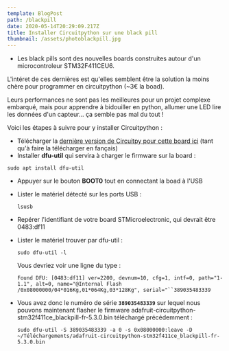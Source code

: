 ```yaml
---
template: BlogPost
path: /blackpill
date: 2020-05-14T20:29:09.217Z
title: Installer Circuitpython sur une black pill
thumbnail: /assets/photoblackpill.jpg
---
```

* Les black pills sont des nouvelles boards construites autour d'un microcontroleur STM32F411CEU6.

L'intéret de ces dernières est qu'elles semblent être la solution la moins chère pour programmer en circuitpython (~3€ la boad).

Leurs performances ne sont pas les meilleures pour un projet complexe embarqué, mais pour apprendre à bidouiller en python, allumer une LED lire les données d'un capteur... ça semble pas mal du tout !

Voici les étapes à suivre pour y installer Circuitpython :

* Télécharger la [dernière version de Circuitpy pour cette board ici](https://circuitpython.org/board/stm32f411ce_blackpill/) (tant qu'à faire la télécharger en fançais)
* Installer **dfu-util** qui servira à charger le firmware sur la board : 

`sudo apt install dfu-util`

* Appuyer sur le bouton **BOOT0** tout en connectant la boad à l'USB

* Lister le matériel détecté sur les ports USB :

  `lsusb`

* Repérer l'identifiant de votre board STMicroelectronic, qui devrait être 0483:df11

* Lister le matériel trouver par dfu-util :

  `sudo dfu-util -l`

  Vous devriez voir une ligne du type :

  `Found DFU: [0483:df11] ver=2200, devnum=10, cfg=1, intf=0, path="1-1.1", alt=0, name="@Internal Flash  /0x08000000/04*016Kg,01*064Kg,03*128Kg", serial="``389035483339`

* Vous avez donc le numéro de série **`389035483339`** sur lequel nous pouvons maintenant flasher le firmware adafruit-circuitpython-stm32f411ce_blackpill-fr-5.3.0.bin téléchargé précédemment : 

  `sudo dfu-util -S 389035483339 -a 0 -s 0x08000000:leave -D ~/Téléchargements/adafruit-circuitpython-stm32f411ce_blackpill-fr-5.3.0.bin`
